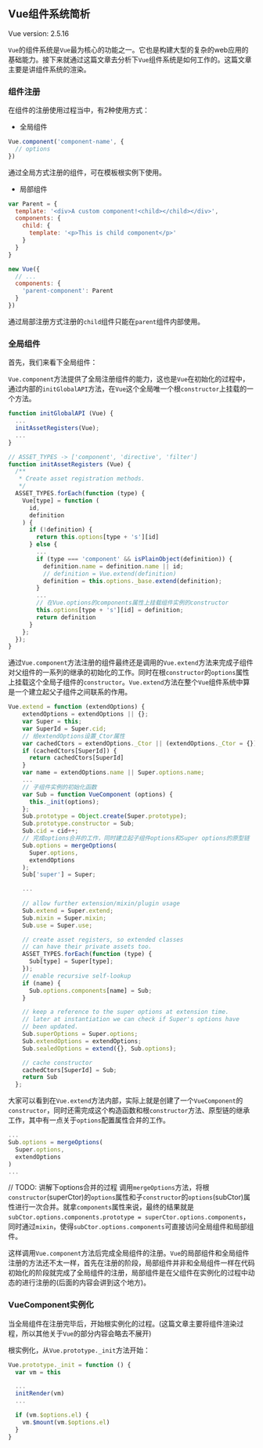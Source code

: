## Vue组件系统简析

Vue version: 2.5.16

`Vue`的组件系统是`Vue`最为核心的功能之一。它也是构建大型的复杂的web应用的基础能力。接下来就通过这篇文章去分析下`Vue`组件系统是如何工作的。这篇文章主要是讲组件系统的渲染。

### 组件注册

在组件的注册使用过程当中，有2种使用方式：

* 全局组件

```javascript
Vue.component('component-name', {
  // options
})
```

通过全局方式注册的组件，可在模板根实例下使用。

* 局部组件

```javascript
var Parent = {
  template: '<div>A custom component!<child></child></div>',
  components: {
    child: {
      template: '<p>This is child component</p>'
    }
  }
}

new Vue({
  // ...
  components: {
    'parent-component': Parent
  }
})
```

通过局部注册方式注册的`child`组件只能在`parent`组件内部使用。


### 全局组件

首先，我们来看下全局组件：

`Vue.component`方法提供了全局注册组件的能力，这也是`Vue`在初始化的过程中，通过内部的`initGlobalAPI`方法，在`Vue`这个全局唯一个根`constructor`上挂载的一个方法。



```javascript
function initGlobalAPI (Vue) {
  ...
  initAssetRegisters(Vue);
  ...
}

// ASSET_TYPES -> ['component', 'directive', 'filter']
function initAssetRegisters (Vue) {
  /**
   * Create asset registration methods.
   */
  ASSET_TYPES.forEach(function (type) {
    Vue[type] = function (
      id,
      definition
    ) {
      if (!definition) {
        return this.options[type + 's'][id]
      } else {
        ...
        if (type === 'component' && isPlainObject(definition)) {
          definition.name = definition.name || id;
          // definition = Vue.extend(definition)
          definition = this.options._base.extend(definition);
        }
        ...
        // 在Vue.options的components属性上挂载组件实例的constructor
        this.options[type + 's'][id] = definition;
        return definition
      }
    };
  });
}

```

通过`Vue.component`方法注册的组件最终还是调用的`Vue.extend`方法来完成子组件对父组件的一系列的继承的初始化的工作。同时在根`constructor`的`options`属性上挂载这个全局子组件的`constructor`。`Vue.extend`方法在整个`Vue`组件系统中算是一个建立起父子组件之间联系的作用。

```javascript
Vue.extend = function (extendOptions) {
    extendOptions = extendOptions || {};
    var Super = this;
    var SuperId = Super.cid;
    // 给extendOptions设置_Ctor属性
    var cachedCtors = extendOptions._Ctor || (extendOptions._Ctor = {});
    if (cachedCtors[SuperId]) {
      return cachedCtors[SuperId]
    }
    var name = extendOptions.name || Super.options.name;
    ...
    // 子组件实例的初始化函数
    var Sub = function VueComponent (options) {
      this._init(options);
    };
    Sub.prototype = Object.create(Super.prototype);
    Sub.prototype.constructor = Sub;
    Sub.cid = cid++;
    // 完成options合并的工作，同时建立起子组件options和Super options的原型链
    Sub.options = mergeOptions(
      Super.options,
      extendOptions
    );
    Sub['super'] = Super;

    ...
    
    // allow further extension/mixin/plugin usage
    Sub.extend = Super.extend;
    Sub.mixin = Super.mixin;
    Sub.use = Super.use;

    // create asset registers, so extended classes
    // can have their private assets too.
    ASSET_TYPES.forEach(function (type) {
      Sub[type] = Super[type];
    });
    // enable recursive self-lookup
    if (name) {
      Sub.options.components[name] = Sub;
    }

    // keep a reference to the super options at extension time.
    // later at instantiation we can check if Super's options have
    // been updated.
    Sub.superOptions = Super.options;
    Sub.extendOptions = extendOptions;
    Sub.sealedOptions = extend({}, Sub.options);

    // cache constructor
    cachedCtors[SuperId] = Sub;
    return Sub
  };
```

大家可以看到在`Vue.extend`方法内部，实际上就是创建了一个`VueComponent`的`constructor`，同时还需完成这个构造函数和根`constructor`方法、原型链的继承工作，其中有一点关于`options`配置属性合并的工作。

```javascript
...
Sub.options = mergeOptions(
  Super.options,
  extendOptions
)
...
```

// TODO: 讲解下options合并的过程
调用`mergeOptions`方法，将根`constructor`(superCtor)的`options`属性和子`constructor`的`options`(subCtor)属性进行一次合并。就拿`components`属性来说，最终的结果就是`subCtor.options.components.prototype = superCtor.options.components`，同时通过`mixin`，使得`subCtor.options.components`可直接访问全局组件和局部组件。


这样调用`Vue.component`方法后完成全局组件的注册。`Vue`的局部组件和全局组件注册的方法还不太一样，首先在注册的阶段，局部组件并非和全局组件一样在代码初始化的阶段就完成了全局组件的注册，局部组件是在父组件在实例化的过程中动态的进行注册的(后面的内容会讲到这个地方)。

### VueComponent实例化

当全局组件在注册完毕后，开始根实例化的过程。(这篇文章主要将组件渲染过程，所以其他关于`Vue`的部分内容会略去不展开)

根实例化，从`Vue.prototype._init`方法开始：

```javascript
Vue.prototype._init = function () {
  var vm = this

  ...
  initRender(vm)
  ...

  if (vm.$options.el) {
    vm.$mount(vm.$options.el)
  }
}
```

